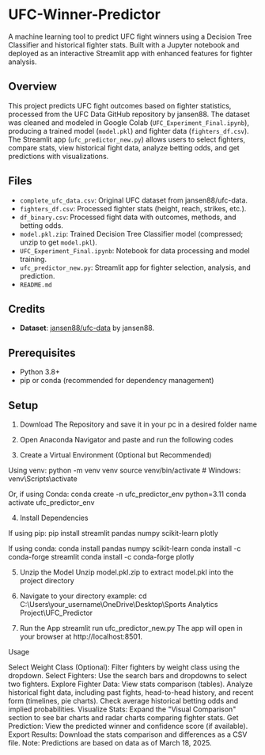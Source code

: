 # UFC-Winner-Predictor

A machine learning tool to predict UFC fight winners using a Decision Tree Classifier and historical fighter stats. Built with a Jupyter notebook and deployed as an interactive Streamlit app with enhanced features for fighter analysis.

## Overview

This project predicts UFC fight outcomes based on fighter statistics, processed from the UFC Data GitHub repository by jansen88. The dataset was cleaned and modeled in Google Colab (`UFC_Experiment_Final.ipynb`), producing a trained model (`model.pkl`) and fighter data (`fighters_df.csv`). The Streamlit app (`ufc_predictor_new.py`) allows users to select fighters, compare stats, view historical fight data, analyze betting odds, and get predictions with visualizations.

## Files

- `complete_ufc_data.csv`: Original UFC dataset from jansen88/ufc-data.
- `fighters_df.csv`: Processed fighter stats (height, reach, strikes, etc.).
- `df_binary.csv`: Processed fight data with outcomes, methods, and betting odds.
- `model.pkl.zip`: Trained Decision Tree Classifier model (compressed; unzip to get `model.pkl`).
- `UFC_Experiment_Final.ipynb`: Notebook for data processing and model training.
- `ufc_predictor_new.py`: Streamlit app for fighter selection, analysis, and prediction.
- `README.md`

## Credits

- **Dataset**: [jansen88/ufc-data](https://github.com/jansen88/ufc-data) by jansen88.

## Prerequisites

- Python 3.8+
- pip or conda (recommended for dependency management)

## Setup

1. Download The Repository and save it in your pc in a desired folder name

2. Open Anaconda Navigator and paste and run the following codes  
      
3. Create a Virtual Environment (Optional but Recommended)

Using venv:
  python -m venv venv
  source venv/bin/activate  # Windows: venv\Scripts\activate

Or, if using Conda:
  conda create -n ufc_predictor_env python=3.11
  conda activate ufc_predictor_env

4. Install Dependencies

If using pip:
  pip install streamlit pandas numpy scikit-learn plotly

If using conda:
  conda install pandas numpy scikit-learn
  conda install -c conda-forge streamlit
  conda install -c conda-forge plotly

5. Unzip the Model
  Unzip model.pkl.zip to extract model.pkl into the project directory

6. Navigate to your directory
   example: cd C:\Users\your_username\OneDrive\Desktop\Sports Analytics Project\UFC_Predictor

5. Run the App
  streamlit run ufc_predictor_new.py
The app will open in your browser at http://localhost:8501.

Usage

Select Weight Class (Optional): Filter fighters by weight class using the dropdown.
Select Fighters: Use the search bars and dropdowns to select two fighters.
Explore Fighter Data:
View stats comparison (tables).
Analyze historical fight data, including past fights, head-to-head history, and recent form (timelines, pie charts).
Check average historical betting odds and implied probabilities.
Visualize Stats: Expand the "Visual Comparison" section to see bar charts and radar charts comparing fighter stats.
Get Prediction: View the predicted winner and confidence score (if available).
Export Results: Download the stats comparison and differences as a CSV file.
Note: Predictions are based on data as of March 18, 2025.
